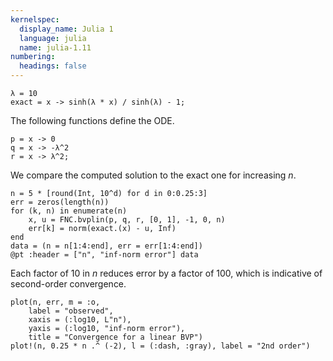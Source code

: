 ```yaml
---
kernelspec:
  display_name: Julia 1
  language: julia
  name: julia-1.11
numbering:
  headings: false
---
```

```{code-cell}
λ = 10
exact = x -> sinh(λ * x) / sinh(λ) - 1;
```

The following functions define the ODE.

```{code-cell}
p = x -> 0
q = x -> -λ^2
r = x -> λ^2;
```

We compare the computed solution to the exact one for increasing $n$.

```{code-cell}
n = 5 * [round(Int, 10^d) for d in 0:0.25:3]
err = zeros(length(n))
for (k, n) in enumerate(n)
    x, u = FNC.bvplin(p, q, r, [0, 1], -1, 0, n)
    err[k] = norm(exact.(x) - u, Inf)
end
data = (n = n[1:4:end], err = err[1:4:end])
@pt :header = ["n", "inf-norm error"] data
```

Each factor of 10 in $n$ reduces error by a factor of 100, which is indicative of second-order convergence.

```{code-cell}
plot(n, err, m = :o,
    label = "observed",
    xaxis = (:log10, L"n"),
    yaxis = (:log10, "inf-norm error"),
    title = "Convergence for a linear BVP")
plot!(n, 0.25 * n .^ (-2), l = (:dash, :gray), label = "2nd order")
```
